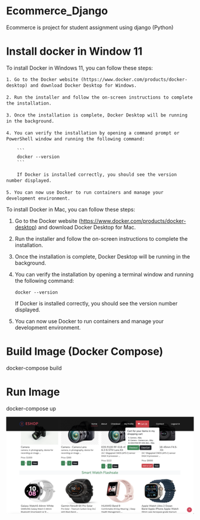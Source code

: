 # Ecommerce_Django
Ecommerce is project for student assignment using django (Python)

# Install docker in Window 11

To install Docker in Windows 11, you can follow these steps:

    1. Go to the Docker website (https://www.docker.com/products/docker-desktop) and download Docker Desktop for Windows.

    2. Run the installer and follow the on-screen instructions to complete the installation.

    3. Once the installation is complete, Docker Desktop will be running in the background.

    4. You can verify the installation by opening a command prompt or PowerShell window and running the following command:

        ```
        docker --version
        ```

        If Docker is installed correctly, you should see the version number displayed.

    5. You can now use Docker to run containers and manage your development environment.

To install Docker in Mac, you can follow these steps:

1. Go to the Docker website (https://www.docker.com/products/docker-desktop) and download Docker Desktop for Mac.
2. Run the installer and follow the on-screen instructions to complete the installation.
3. Once the installation is complete, Docker Desktop will be running in the background.
4. You can verify the installation by opening a terminal window and running the following command:

    ```
    docker --version
    ```
    If Docker is installed correctly, you should see the version number displayed.
5. You can now use Docker to run containers and manage your development environment.

# Build Image (Docker Compose)
docker-compose build

# Run Image
docker-compose up


![alt text](static/images/list_product_screen.png)